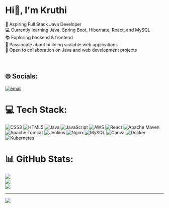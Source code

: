 #                Hi👋, I'm Kruthi
🎯 Aspiring Full Stack Java Developer<br>💻 Currently learning Java, Spring Boot, Hibernate, React, and MySQL<br>📚 Exploring backend & frontend <br>🚀 Passionate about building scalable web applications<br>📌 Open to collaboration on Java and web development projects<br><br><br>


## 🌐 Socials:
[![email](https://img.shields.io/badge/Email-D14836?logo=gmail&logoColor=white)](mailto:kruthiputtaswamy22@gmail.com) 

# 💻 Tech Stack:
![CSS3](https://img.shields.io/badge/css3-%231572B6.svg?style=plastic&logo=css3&logoColor=white) ![HTML5](https://img.shields.io/badge/html5-%23E34F26.svg?style=plastic&logo=html5&logoColor=white) ![Java](https://img.shields.io/badge/java-%23ED8B00.svg?style=plastic&logo=openjdk&logoColor=white) ![JavaScript](https://img.shields.io/badge/javascript-%23323330.svg?style=plastic&logo=javascript&logoColor=%23F7DF1E) ![AWS](https://img.shields.io/badge/AWS-%23FF9900.svg?style=plastic&logo=amazon-aws&logoColor=white) ![React](https://img.shields.io/badge/react-%2320232a.svg?style=plastic&logo=react&logoColor=%2361DAFB) ![Apache Maven](https://img.shields.io/badge/Apache%20Maven-C71A36?style=plastic&logo=Apache%20Maven&logoColor=white) ![Apache Tomcat](https://img.shields.io/badge/apache%20tomcat-%23F8DC75.svg?style=plastic&logo=apache-tomcat&logoColor=black) ![Jenkins](https://img.shields.io/badge/jenkins-%232C5263.svg?style=plastic&logo=jenkins&logoColor=white) ![Nginx](https://img.shields.io/badge/nginx-%23009639.svg?style=plastic&logo=nginx&logoColor=white) ![MySQL](https://img.shields.io/badge/mysql-4479A1.svg?style=plastic&logo=mysql&logoColor=white) ![Canva](https://img.shields.io/badge/Canva-%2300C4CC.svg?style=plastic&logo=Canva&logoColor=white) ![Docker](https://img.shields.io/badge/docker-%230db7ed.svg?style=plastic&logo=docker&logoColor=white) ![Kubernetes](https://img.shields.io/badge/kubernetes-%23326ce5.svg?style=plastic&logo=kubernetes&logoColor=white)
# 📊 GitHub Stats:
![](https://github-readme-stats.vercel.app/api?username=kruthi-p&theme=midnight-purple&hide_border=false&include_all_commits=true&count_private=true)<br/>
![](https://nirzak-streak-stats.vercel.app/?user=kruthi-p&theme=midnight-purple&hide_border=false)<br/>
![](https://github-readme-stats.vercel.app/api/top-langs/?username=kruthi-p&theme=midnight-purple&hide_border=false&include_all_commits=true&count_private=true&layout=compact)

---
[![](https://visitcount.itsvg.in/api?id=kruthi-p&icon=0&color=0)](https://visitcount.itsvg.in)

<!-- Proudly created with GPRM ( https://gprm.itsvg.in ) -->
